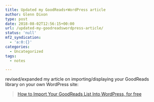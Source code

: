 ```yaml
---
title: Updated my GoodReads+WordPress article
author: Glenn Dixon
type: post
date: 2018-08-02T12:56:15+00:00
url: /updated-my-goodreadswordpress-article/
status: 'null'
mf2_syndication:
  - 'a:0:{}'
categories:
  - Uncategorized
tags:
  - notes

---
```

revised/expanded my article on importing/displaying your GoodReads library on your own WordPress site:

<blockquote class="wp-embedded-content" data-secret="OifwB84ZrD">
  <p>
    <a href="https://glenn.thedixons.net/how-to-import-your-goodreads-list-into-wordpress-for-free/">How to Import Your GoodReads List Into WordPress, for free</a>
  </p>
</blockquote>

<iframe class="wp-embedded-content" sandbox="allow-scripts" security="restricted" style="position: absolute; clip: rect(1px, 1px, 1px, 1px);" src="https://glenn.thedixons.net/how-to-import-your-goodreads-list-into-wordpress-for-free/embed/#?secret=OifwB84ZrD" data-secret="OifwB84ZrD" width="525" height="296" title="&#8220;How to Import Your GoodReads List Into WordPress, for free&#8221; &#8212; Glenn 2.0" frameborder="0" marginwidth="0" marginheight="0" scrolling="no"></iframe>